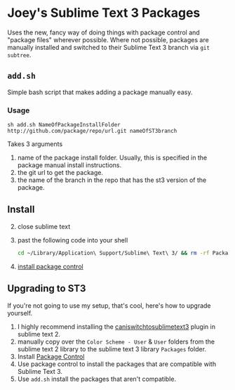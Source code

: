 Joey's Sublime Text 3 Packages
===================

Uses the new, fancy way of doing things with package control and "package files" wherever possible. Where not possible, packages are manually installed and switched to their Sublime Text 3 branch via `git subtree`.

## `add.sh`
Simple bash script that makes adding a package manually easy.

### Usage
```shell
sh add.sh NameOfPackageInstallFolder http://github.com/package/repo/url.git nameOfST3branch
```

Takes 3 arguments
1. name of the package install folder. Usually, this is specified in the package manual install instructions.
2. the git url to get the package.
3. the name of the branch in the repo that has the st3 version of the package.

## Install

2. close sublime text
3. past the following code into your shell

    ```bash
    cd ~/Library/Application\ Support/Sublime\ Text\ 3/ && rm -rf Packages Installed\ Packages; git clone -b st3 https://joeybaker@github.com/joeybaker/my_sublime_packages.git && mv my_sublime_packages/Packages Packages && mv my_sublime_packages/* . && rm -rf my_sublime_packages
    ```

3. [install package control](https://sublime.wbond.net/installation)


## Upgrading to ST3

If you're not going to use my setup, that's cool, here's how to upgrade yourself.

1. I highly recommend installing the [caniswitchtosublimetext3](http://www.caniswitchtosublimetext3.com/) plugin in sublime text 2.
2. manually copy over the `Color Scheme - User` & `User` folders from the sublime text 2 library to the sublime text 3 library `Packages` folder.
3. Install [Package Control](https://sublime.wbond.net/installation)
4. Use package control to install the packages that are compatible with Sublime Text 3.
5. Use `add.sh` install the packages that aren't compatible.
